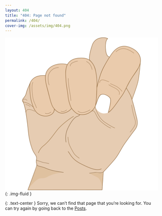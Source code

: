 ```yaml
---
layout: 404
title: "404: Page not found"
permalink: /404/
cover-img: /assets/img/404.png
---
```


![404](/assets/img/404.png "404"){: .img-fluid }

{: .text-center }
Sorry, we can’t find that page that you’re looking for. You can try again by going back to the [Posts](/blog/).
